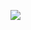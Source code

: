 <img src="https://img.shields.io/badge/Python-E34F26?style=flat-square&logo=Python&logoColor=white"/></a>
